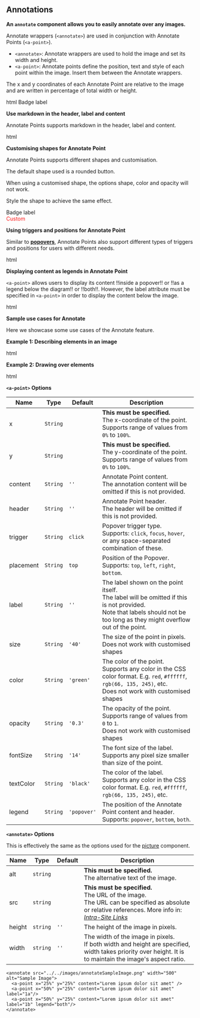 ## Annotations

**An `annotate` component allows you to easily annotate over any images.**

Annotate wrappers (`<annotate>`) are used in conjunction with Annotate
Points (`<a-point>`).

- `<annotate>`: Annotate wrappers are used to hold the image and set its width and height.
- `<a-point>`: Annotate points define the position, text and style of each point within the image. Insert them between the Annotate wrappers.

The x and y coordinates of each Annotate Point are relative to the image and are written in percentage of total width or height.

<include src="codeAndOutput.md" boilerplate >
<variable name="highlightStyle">html</variable>
<variable name="code">

<annotate src="../../images/annotateSampleImage.png" width="500" alt="Sample Image">
  <!-- Minimal Point -->
  <a-point x="25%" y="25%" content="This point is 25% from the left and 25% from the top" />
  <!-- Customize Point Size (default size is 40px) -->
  <a-point x="50%" y="25%" content="This point is 50% from the left and 25% from the top"  size="60"/>
  <!-- Customize Point Header (default is empty) -->
  <a-point x="75%" y="25%" content="This point is 75% from the left and 25% from the top"  header="This has a header"/>
  <!-- Customize Point Color (default color is green) -->
  <a-point x="25%" y="50%" content="This point is 25% from the left and 50% from the top"  color="red"/>
  <!-- Customize Point Opacity (default opacity is 0.3) -->
  <a-point x="50%" y="50%" content="This point is 50% from the left and 50% from the top"  opacity="0.7"/>
  <!-- Customize Point Label (default is empty) -->
  <a-point x="25%" y="75%" content="This point is 25% from the left and 75% from the top" label="1"/>
  <!-- Customize Text Color (default color is black) -->
  <a-point x="50%" y="75%" content="This point is 50% from the left and 75% from the top"  textColor="white" color="black" label="2" opacity="1"/>
  <!-- Customize Font Size (default font size is 14) -->
  <a-point x="75%" y="75%" content="This point is 75% from the left and 75% from the top"  fontSize="30" label="3"/>
  <!-- Customize Label (default is a rounded button) -->
  <a-point x="75%" y="50%" content="This point is 75% from the left and 50% from the top">
    <span class="badge bg-primary">Badge label</span>
  </a-point>
</annotate>
</variable>
</include>

**Use markdown in the header, label and content**

Annotate Points supports markdown in the header, label and content. 

<include src="codeAndOutput.md" boilerplate >
<variable name="highlightStyle">html</variable>
<variable name="code">

<annotate src="../../images/annotateSampleImage.png" width="500" alt="Sample Image">
  <!-- Minimal Point -->
  <a-point x="25%" y="25%" content="# Content" />
  <a-point x="50%" y="25%" header=":blush:" />
  <a-point x="75%" y="25%" label=":heart:"/>
</annotate>
</variable>
</include>


**Customising shapes for Annotate Point** <br> 

Annotate Points supports different shapes and customisation. 

The default shape used is a rounded button.

<box type="warning" seamless>
When using a customised shape, the options shape, color and opacity will not work. 

Style the shape to achieve the same effect.
</box>

<include src="codeAndOutput.md" boilerplate>
<variable name="code">

<annotate src="../../images/annotateSampleImage.png" width="500" alt="Sample Image">
  <a-point x="75%" y="50%" content="This point is 75% from the left and 50% from the top">
    <span class="badge bg-primary">Badge label</span>
  </a-point>
  <a-point x="25%" y="50%" content="This point is 25% from the left and 50% from the top">
    <pic src="../../images/deer.jpg" width="50" height="50">
  </a-point>
  <!-- Customised Annotate Point with styling-->
  <a-point x="50%" y="50%" content="This point is 25% from the left and 50% from the top">
    <div style="opacity: 90%; color: red">Custom</div>
  </a-point>
</annotate>
</variable>
</include>

**Using triggers and positions for Annotate Point** <br>

Similar to **[popovers](../components/popups.md#popovers)**, Annotate Points also support different types of triggers and positions
for users with different needs.

<include src="codeAndOutput.md" boilerplate >
<variable name="highlightStyle">html</variable>
<variable name="code">

<annotate src="../../images/annotateSampleImage.png" width="500" alt="Sample Image">
  <!-- Default Trigger (click)-->
  <a-point x="33%" y="33%" content="Lorem ipsum dolor sit amet" />
  <!-- Set Trigger to hover focus -->
  <a-point x="66%" y="33%" content="Lorem ipsum dolor sit amet" trigger="hover focus"/>
  <!-- Set Popover Placement (click)-->
  <a-point x="25%" y="66%" content="Popover on the left" placement="left"/>
  <a-point x="50%" y="66%" content="Popover on the bottom" placement="bottom"/>
  <a-point x="75%" y="66%" content="Popover on the right" placement="right"/>
  <!-- Both trigger and popover placement hover focus -->
  <a-point x="50%" y="66%" content="Popover on the bottom" placement="bottom" trigger="hover focus"/>
</annotate>
</variable>
</include>

<br>

**Displaying content as legends in Annotate Point**

`<a-point>` allows users to display its content !!inside a popover!! or !!as a legend below the diagram!! or !!both!!. However, the label attribute  must be specified in `<a-point>` in order to display the content below the image.

<include src="codeAndOutput.md" boilerplate >
<variable name="highlightStyle">html</variable>
<variable name="code">

<annotate src="../../images/annotateSampleImage.png" width="500" alt="Sample Image">
  <!-- Default Legend (popover only)-->
  <a-point x="25%" y="50%" content="There is only text when you click me" label="1"/>
  <!-- Set Legend to bottom only (no popover) -->
  <a-point x="50%" y="50%" content="Clicking on this does nothing" label="2" legend="bottom" header="Headers are displayed as well"/>
  <!-- Set Legend to both -->
  <a-point x="75%" y="50%" content="There is text at both locations"  label="3" legend="both" header="Headers are displayed at both positions"/>
</annotate>
</variable>
</include>

<br>

**Sample use cases for Annotate** <br>

Here we showcase some use cases of the Annotate feature.

**Example 1: Describing elements in an image** <br>

<include src="codeAndOutput.md" boilerplate >
<variable name="highlightStyle">html</variable>
<variable name="code">

<annotate src="../../images/annotateSampleObject.png" height="500" alt="Sample Image">
  <a-point x="6%" y="50%" content="You can use a triangle and a solid line (not to be confused with an arrow) to indicate class inheritance." label="1" header="Class inheritance" legend="both"/>
  <a-point x="25.5%" y="50%" content="UML uses a solid diamond symbol to denote composition." label="2" header="Composition" color="red"  legend="both"/>
  <a-point x="45%" y="50%" content="UML uses a hollow diamond to indicate an aggregation."  label="3" header="Aggregation" color="blue" legend="both"/>
  <a-point x="64.5%" y="50%" content="Association labels describe the meaning of the association."  label="4" header="Association labels" color="yellow"  legend="both"/>
</annotate>
</variable>
</include>

**Example 2: Drawing over elements** <br>

<include src="codeAndOutput.md" boilerplate >
<variable name="highlightStyle">html</variable>
<variable name="code">

<annotate src="../../images/annotateSampleSequence.png" height="500" alt="Sample Image">
  <a-point x="35%" y="18.5%" content="Operation is invoked" header="Operation"  opacity="0.2" size="30"/>
  <a-point x="65%" y="50%" content="This is the period during which the method is being executed" header="Activation Bar" opacity="0.3" size="50" color="yellow"/>
  <a-point x="14%" y="85%" content="Return control and possibly some return value" header="Return Value" opacity="0.2" size="30" color="blue"/>
</annotate>
</variable>
</include>

<br>

****`<a-point>` Options****

| Name      | Type     | Default     | Description                                                                                                                                                                   |
| --------- | -------- | ----------- |-------------------------------------------------------------------------------------------------------------------------------------------------------------------------------|
| x         | `String` |        | **This must be specified.**<br>The x-coordinate of the point.<br>Supports range of values from `0%` to `100%`.                                                                |
| y         | `String` |        | **This must be specified.**<br>The y-coordinate of the point.<br>Supports range of values from `0%` to `100%`.                                                                |
| content   | `String` | `''`        | Annotate Point content.<br>The annotation content will be omitted if this is not provided.                                                                                    |
| header    | `String` | `''`        | Annotate Point header.<br>The header will be omitted if this is not provided.                                                                                                 |
| trigger   | `String` | `click`     | Popover trigger type.<br>Supports: `click`, `focus`, `hover`, or any space-separated combination of these.                                                                    |
| placement | `String` | `top`       | Position of the Popover.<br>Supports: `top`, `left`, `right`, `bottom`.                                                                                                       |
| label     | `String` | `''`        | The label shown on the point itself.<br>The label will be omitted if this is not provided.<br>Note that labels should not be too long as they might overflow out of the point. |
| size      | `String` | `'40'`      | The size of the point in pixels. <br> Does not work with customised shapes                                                                                                                                              |
| color     | `String` | `'green'`   | The color of the point.<br>Supports any color in the CSS color format. E.g. `red`, `#ffffff`, `rgb(66, 135, 245)`, etc. <br> Does not work with customised shapes             |
| opacity   | `String` | `'0.3'`     | The opacity of the point.<br>Supports range of values from `0` to `1`. <br> Does not work with customised shapes                                                                                                        |
| fontSize  | `String` | `'14'`      | The font size of the label.<br>Supports any pixel size smaller than size of the point.                                                                                        |
| textColor | `String` | `'black'`   | The color of the label.<br>Supports any color in the CSS color format. E.g. `red`, `#ffffff`, `rgb(66, 135, 245)`, etc.                                                       |
| legend    | `String` | `'popover'` | The position of the Annotate Point content and header.<br>Supports: `popover`, `bottom`, `both`.                                                                              |

****`<annotate>` Options****

This is effectively the same as the options used for the [picture](#pictures) component.

| Name   | Type      | Default | Description                                                                                                                                                                                                           |
| ------ | --------- | ------- | --------------------------------------------------------------------------------------------------------------------------------------------------------------------------------------------------------------------- |
| alt    | `string`  |         | **This must be specified.**<br>The alternative text of the image.                                                                                                                                                     |
| src    | `string`  |         | **This must be specified.**<br>The URL of the image.<br>The URL can be specified as absolute or relative references. More info in: _[Intra-Site Links]({{baseUrl}}/userGuide/formattingContents.html#intraSiteLinks)_ |
| height | `string`  |`''`| The height of the image in pixels.                                                                                                                                                                                    |
| width  | `string`  |`''`| The width of the image in pixels.<br>If both width and height are specified, width takes priority over height. It is to maintain the image's aspect ratio.                                                            |

</div>

<div id="short" class="d-none">

```
<annotate src="../../images/annotateSampleImage.png" width="500" alt="Sample Image">
  <a-point x="25%" y="25%" content="Lorem ipsum dolor sit amet" />
  <a-point x="50%" y="25%" content="Lorem ipsum dolor sit amet" label="1a"/>
  <a-point x="50%" y="25%" content="Lorem ipsum dolor sit amet" label="1b" legend="both"/>
</annotate>
```

</div>

<div id="examples" class="d-none">

<annotate src="https://markbind.org/userGuide/diagrams/object.png" height="500" alt="Sample Image">
  <!-- Default Legend (popover only)-->
  <a-point x="6%" y="50%" content="You can use a triangle and a solid line (not to be confused with an arrow) to indicate class inheritance." label="1" header="
Class inheritance"/>
  <!-- Set Legend to bottom only (popover is not clickable) -->
  <a-point x="25.5%" y="50%" content="UML uses a solid diamond symbol to denote composition." label="2" header="Composition" color="red"/>
  <!-- Set Legend to both -->
  <a-point x="45%" y="50%" content="UML uses a hollow diamond to indicate an aggregation."  label="3" header="
Aggregation" color="blue"/>
  <a-point x="64.5%" y="50%" content="Association labels describe the meaning of the association."  label="4" header="Association labels" color="yellow"/>
</annotate>

</div>
</popover>
</div>
